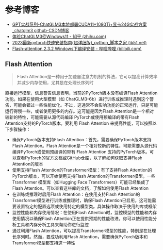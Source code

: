 # 参考博客

- [GPT实战系列-ChatGLM3本地部署CUDA11+1080Ti+显卡24G实战方案_chatglm3 github-CSDN博客](https://blog.csdn.net/Alex_StarSky/article/details/134188318)
- [体验ChatGLM3@Windows11 - 知乎 (zhihu.com)](https://zhuanlan.zhihu.com/p/664029189?utm_id=0)
- [2023最新pytorch快速安装指南(超详细版)_python_脚本之家 (jb51.net)](https://www.jb51.net/python/302744e4p.htm)
- [Flash-attention 2.3.2 Windows下编译安装 - 哔哩哔哩 (bilibili.com)](https://www.bilibili.com/read/cv27137329/)

## Flash Attention

> Flash Attention是一种用于加速自注意力机制的算法，它可以提高计算效率并减少内存使用，尤其是在处理长序列时

直接运行模型，信息警告信息表明，当前的PyTorch版本没有编译Flash Attention功能。如果在使用大型模型（如 ChatGLM3-6b）进行训练或推理时遇到这个警告，可能会错过一些性能优化。不过，这通常不会影响功能的正常运行，只是可能运行得慢一些，或者使用更多的内存。这可能是因为Flash Attention是一个相对较新的特性，可能需要从源代码编译 PyTorch或使用预编译的带有Flash Attention支持的PyTorch版本，要利用 Flash Attention 来提高性能，可以按照以下步骤操作：

- 确保PyTorch版本支持Flash Attention：首先，需要确保PyTorch版本支持Flash Attention。Flash Attention是一个相对较新的特性，可能需要从源代码编译PyTorch或使用预编译的带有 Flash Attention 支持的PyTorch版本。可以查看PyTorch的官方文档或GitHub仓库，以了解如何获取支持Flash Attention的版本
- 使用支持Flash Attention的Transformer模型：有了支持Flash Attention的PyTorch版本，可以开始使用支持Flash Attention的Transformer模型。一些 Transformer 模型库（如Hugging Face Transformers）可能已经集成了Flash Attention。可以查看这些库的文档，了解如何使用Flash Attention
- 在训练或推理时启用Flash Attention：在使用支持Flash Attention的Transformer模型进行训练或推理时，确保Flash Attention已启用。这可能需要设置特定的配置选项或使用特定的模型类。具体操作取决于使用的库或框架
- 监控性能和内存使用情况：在使用Flash Attention时，监控模型的性能和内存使用情况以确保Flash Attention正在提供预期的性能改进。你可以使用性能分析工具和内存分析工具来帮助你进行监控
- 通过利用Flash Attention，可以提高Transformer模型的性能，特别是在处理长序列时。然而，要成功利用Flash Attention，需要确保PyTorch版本和 Transformer模型都支持这一特性